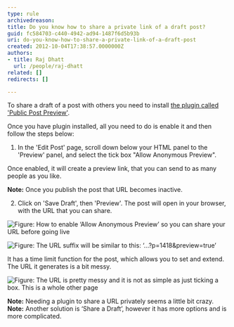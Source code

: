 ```yaml
---
type: rule
archivedreason: 
title: Do you know how to share a private link of a draft post?
guid: fc584703-c440-4942-ad94-1487f6d5b93b
uri: do-you-know-how-to-share-a-private-link-of-a-draft-post
created: 2012-10-04T17:38:57.0000000Z
authors:
- title: Raj Dhatt
  url: /people/raj-dhatt
related: []
redirects: []

---
```


To share a draft of a post with others you need to install [the plugin called 'Public Post Preview'](https://wordpress.org/plugins/public-post-preview/).

<!--endintro-->

Once you have plugin installed, all you need to do is enable it and then follow the steps below:

1. In the 'Edit Post' page, scroll down below your HTML panel to the 'Preview' panel, and select the tick box "Allow Anonymous Preview".

Once enabled, it will create a preview link, that you can send to as many people as you like. 

**Note:** Once you publish the post that URL becomes inactive.

2. Click on 'Save Draft', then 'Preview'. The post will open in your browser, with the URL that you can share.

![Figure: How to enable ‘Allow Anonymous Preview’ so you can share your URL before going live](wp-allow-anonymous-preview.jpg)

![Figure: The URL suffix will be similar to this: ‘…?p=1418&preview=true’](wp-preview-url.jpg)

It has a time limit function for the post, which allows you to set and extend. The URL it generates is a bit messy.

![Figure: The URL is pretty messy and it is not as simple as just ticking a box. This is a whole other page](wp-share-draft-screenshot.jpg)

**Note:** Needing a plugin to share a URL privately seems a little bit crazy.  
**Note:** Another solution is ‘Share a Draft’, however it has more options and is more complicated.
